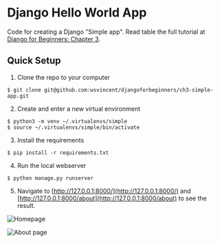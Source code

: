# Django Hello World App
Code for creating a Django "Simple app". Read table the full tutorial at [Django for Beginners: Chapter 3](https://djangoforbeginners.com/book/chapter-three/).

## Quick Setup
1) Clone the repo to your computer

```
$ git clone git@github.com:wsvincent/djangoforbeginners/ch3-simple-app.git
```

2) Create and enter a new virtual environment

```
$ python3 -m venv ~/.virtualenvs/simple
$ source ~/.virtualenvs/simple/bin/activate
```

3) Install the requirements

```
$ pip install -r requirements.txt
```

4) Run the local webserver

```
$ python manage.py runserver
```

5) Navigate to [http://127.0.0.1:8000/](http://127.0.0.1:8000/) and [http://127.0.0.1:8000/about](http://127.0.0.1:8000/about) to see the result.

![Homepage](https://djangoforbeginners.com/assets/images/book/03_staticpages_homepage_header.png)

![About page](https://djangoforbeginners.com/assets/images/book/03_staticpages_about_header.png)

